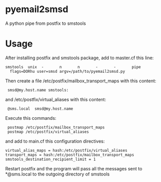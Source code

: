 pyemail2smsd
============

A python pipe from postfix to smstools

Usage
=====
After installing postfix and smstools package, add to master.cf this line:
```
smstools  unix  -       n       n       -       -       pipe
  flags=DORhu user=smsd argv=/path/to/pyemail2smsd.py
```

Then create a file /etc/postfix/mailbox_transport_maps with this content:
```
 smsd@my.host.name smstools:
```

and /etc/postfix/virtual_aliases with this content:
```
 @sms.local  smsd@my.host.name
```

Execute this commands:

```
 postmap /etc/postfix/mailbox_transport_maps
 postmap /etc/postfix/virtual_aliases
```

and add to main.cf this configuration directives:
```
virtual_alias_maps = hash:/etc/postfix/virtual_aliases
transport_maps = hash:/etc/postfix/mailbox_transport_maps
smstools_destination_recipient_limit = 1
```

Restart postfix and the program will pass all the messages sent to *@sms.local to the outgoing directory of smstools
